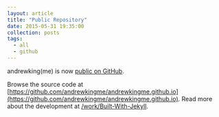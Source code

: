 ```yaml
---
layout: article
title: "Public Repository"
date: 2015-05-31 19:35:00
collection: posts
tags:
  - all
  - github
---
```


andrewking(me) is now [public on GitHub](https://github.com/andrewkingme/andrewkingme.github.io).

Browse the source code at [https://github.com/andrewkingme/andrewkingme.github.io](https://github.com/andrewkingme/andrewkingme.github.io). Read more about the development at [/work/Built-With-Jekyll](/work/Built-With-Jekyll/).